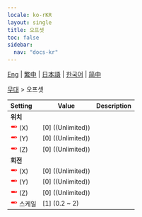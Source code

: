 ```yaml
---
locale: ko-rKR
layout: single
title: 오프셋
toc: false
sidebar:
  nav: "docs-kr"
---
```

[Eng](/dancexr/menu/2025.4/stage/offset) | [繁中](/tw/dancexr/menu/2025.4/stage/offset) | [日本語](/jp/dancexr/menu/2025.4/stage/offset) | [한국어](/kr/dancexr/menu/2025.4/stage/offset) | [简中](/zh/dancexr/menu/2025.4/stage/offset)

[무대](../menu#무대) > 오프셋



| Setting | Value | Description |
| :--- | --- | :--- |
|  <b>위치</b></nobr>|| 
| <img src="/images/icon/ic_slider.png" alt="slider icon"/> (X)</nobr>| [0] ((Unlimited)) | 
| <img src="/images/icon/ic_slider.png" alt="slider icon"/> (Y)</nobr>| [0] ((Unlimited)) | 
| <img src="/images/icon/ic_slider.png" alt="slider icon"/> (Z)</nobr>| [0] ((Unlimited)) | 
|  <b>회전</b></nobr>|| 
| <img src="/images/icon/ic_slider.png" alt="slider icon"/> (X)</nobr>| [0] ((Unlimited)) | 
| <img src="/images/icon/ic_slider.png" alt="slider icon"/> (Y)</nobr>| [0] ((Unlimited)) | 
| <img src="/images/icon/ic_slider.png" alt="slider icon"/> (Z)</nobr>| [0] ((Unlimited)) | 
| <img src="/images/icon/ic_slider.png" alt="slider icon"/> 스케일</nobr>| [1] (0.2 ~ 2) | 
